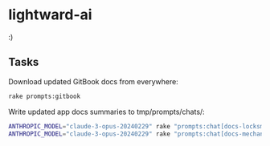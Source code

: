 # lightward-ai

:)

## Tasks

Download updated GitBook docs from everywhere:

```sh
rake prompts:gitbook
```

Write updated app docs summaries to tmp/prompts/chats/:

```sh
ANTHROPIC_MODEL="claude-3-opus-20240229" rake "prompts:chat[docs-locksmith-summary]"
ANTHROPIC_MODEL="claude-3-opus-20240229" rake "prompts:chat[docs-mechanic-summary]"
```

